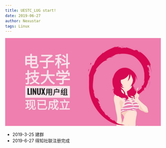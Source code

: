 ```yaml
---
title: UESTC_LUG start!
date: 2019-06-27
author: Nexustar
tags: Linux
---
```

![lugstart](https://github.com/uestclug/lug-official/blob/frontend/assets/pic/UESTC-LUG-start/lugstart.jpg?raw=true)

- 2019-3-25 建群
- 2019-6-27 得知社联注册完成
